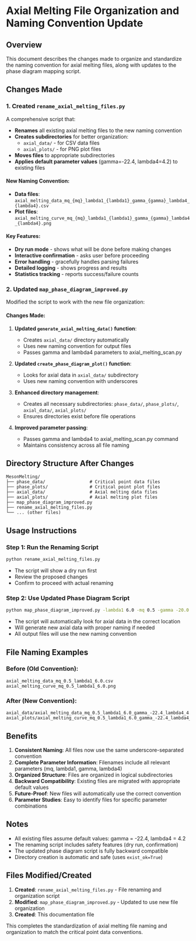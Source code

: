 # Axial Melting File Organization and Naming Convention Update

## Overview
This document describes the changes made to organize and standardize the naming convention for axial melting files, along with updates to the phase diagram mapping script.

## Changes Made

### 1. Created `rename_axial_melting_files.py`
A comprehensive script that:
- **Renames** all existing axial melting files to the new naming convention
- **Creates subdirectories** for better organization:
  - `axial_data/` - for CSV data files
  - `axial_plots/` - for PNG plot files
- **Moves files** to appropriate subdirectories
- **Applies default parameter values** (gamma=-22.4, lambda4=4.2) to existing files

#### New Naming Convention:
- **Data files**: `axial_melting_data_mq_{mq}_lambda1_{lambda1}_gamma_{gamma}_lambda4_{lambda4}.csv`
- **Plot files**: `axial_melting_curve_mq_{mq}_lambda1_{lambda1}_gamma_{gamma}_lambda4_{lambda4}.png`

#### Key Features:
- **Dry run mode** - shows what will be done before making changes
- **Interactive confirmation** - asks user before proceeding
- **Error handling** - gracefully handles parsing failures
- **Detailed logging** - shows progress and results
- **Statistics tracking** - reports success/failure counts

### 2. Updated `map_phase_diagram_improved.py`
Modified the script to work with the new file organization:

#### Changes Made:
1. **Updated `generate_axial_melting_data()` function**:
   - Creates `axial_data/` directory automatically
   - Uses new naming convention for output files
   - Passes gamma and lambda4 parameters to axial_melting_scan.py

2. **Updated `create_phase_diagram_plot()` function**:
   - Looks for axial data in `axial_data/` subdirectory
   - Uses new naming convention with underscores

3. **Enhanced directory management**:
   - Creates all necessary subdirectories: `phase_data/`, `phase_plots/`, `axial_data/`, `axial_plots/`
   - Ensures directories exist before file operations

4. **Improved parameter passing**:
   - Passes gamma and lambda4 to axial_melting_scan.py command
   - Maintains consistency across all file naming

## Directory Structure After Changes

```
MesonMelting/
├── phase_data/                 # Critical point data files
├── phase_plots/                # Critical point plot files  
├── axial_data/                 # Axial melting data files
├── axial_plots/                # Axial melting plot files
├── map_phase_diagram_improved.py
├── rename_axial_melting_files.py
└── ... (other files)
```

## Usage Instructions

### Step 1: Run the Renaming Script
```bash
python rename_axial_melting_files.py
```
- The script will show a dry run first
- Review the proposed changes
- Confirm to proceed with actual renaming

### Step 2: Use Updated Phase Diagram Script
```bash
python map_phase_diagram_improved.py -lambda1 6.0 -mq 0.5 -gamma -20.0 -lambda4 5.0
```
- The script will automatically look for axial data in the correct location
- Will generate new axial data with proper naming if needed
- All output files will use the new naming convention

## File Naming Examples

### Before (Old Convention):
```
axial_melting_data_mq_0.5_lambda1_6.0.csv
axial_melting_curve_mq_0.5_lambda1_6.0.png
```

### After (New Convention):
```
axial_data/axial_melting_data_mq_0.5_lambda1_6.0_gamma_-22.4_lambda4_4.2.csv
axial_plots/axial_melting_curve_mq_0.5_lambda1_6.0_gamma_-22.4_lambda4_4.2.png
```

## Benefits

1. **Consistent Naming**: All files now use the same underscore-separated convention
2. **Complete Parameter Information**: Filenames include all relevant parameters (mq, lambda1, gamma, lambda4)
3. **Organized Structure**: Files are organized in logical subdirectories
4. **Backward Compatibility**: Existing files are migrated with appropriate default values
5. **Future-Proof**: New files will automatically use the correct convention
6. **Parameter Studies**: Easy to identify files for specific parameter combinations

## Notes

- All existing files assume default values: gamma = -22.4, lambda4 = 4.2
- The renaming script includes safety features (dry run, confirmation)
- The updated phase diagram script is fully backward compatible
- Directory creation is automatic and safe (uses `exist_ok=True`)

## Files Modified/Created

1. **Created**: `rename_axial_melting_files.py` - File renaming and organization script
2. **Modified**: `map_phase_diagram_improved.py` - Updated to use new file organization
3. **Created**: This documentation file

This completes the standardization of axial melting file naming and organization to match the critical point data conventions.
